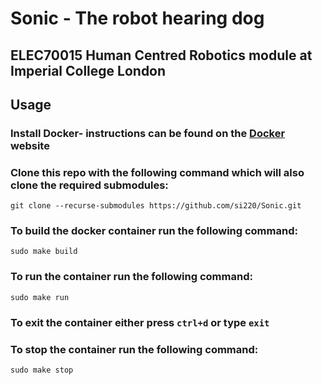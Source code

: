 # Sonic - The robot hearing dog

## ELEC70015 Human Centred Robotics module at Imperial College London

## Usage

### Install Docker- instructions can be found on the [Docker](https://www.docker.com/) website

### Clone this repo with the following command which will also clone the required submodules:

```git clone --recurse-submodules https://github.com/si220/Sonic.git```

### To build the docker container run the following command:

```sudo make build```

### To run the container run the following command:

```sudo make run```

### To exit the container either press `ctrl+d` or type `exit`

### To stop the container run the following command:

```sudo make stop```